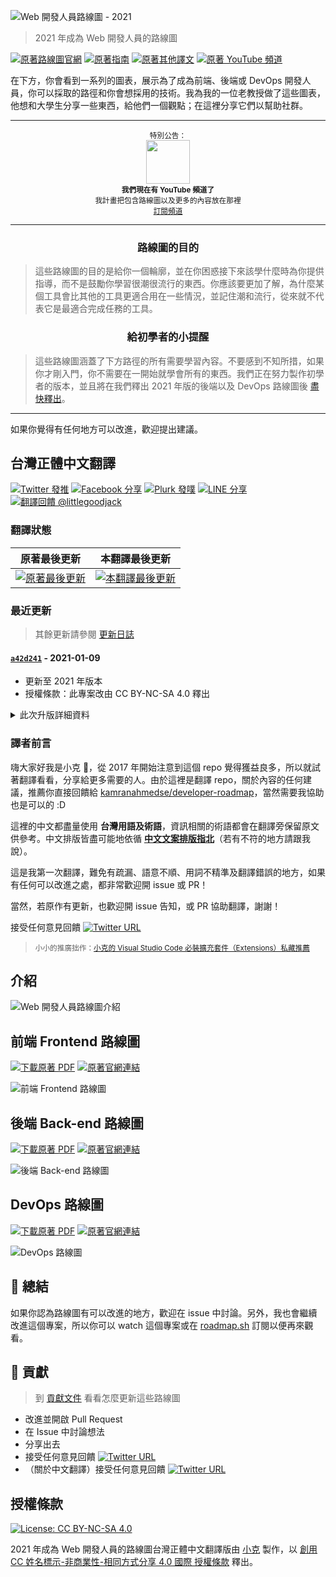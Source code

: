 ![Web 開發人員路線圖 - 2021](https://i.imgur.com/4u3LK4j.png)

> 2021 年成為 Web 開發人員的路線圖

[![原著路線圖官網](https://img.shields.io/badge/-%E5%8E%9F%E8%91%97%E8%B7%AF%E7%B7%9A%E5%9C%96%E5%AE%98%E7%B6%B2%20-0a0a0a.svg?style=flat&colorA=0a0a0a)](http://roadmap.sh)
[![原著指南](https://img.shields.io/badge/-%E5%8E%9F%E8%91%97%E6%8C%87%E5%8D%97-0a0a0a.svg?style=flat&colorA=0a0a0a)](http://roadmap.sh/guides)
[![原著其他譯文](https://img.shields.io/badge/-%E5%8E%9F%E8%91%97%E5%85%B6%E4%BB%96%E8%AD%AF%E6%96%87-0a0a0a.svg?style=flat&colorA=0a0a0a)](./translations)
[![原著 YouTube 頻道](https://img.shields.io/badge/%E2%9D%A4-%E5%8E%9F%E8%91%97%20YouTube%20%E9%A0%BB%E9%81%93-0a0a0a.svg?style=flat&colorA=0a0a0a)](https://www.youtube.com/channel/UCA0H2KIWgWTwpTFjSxp0now?sub_confirmation=1)

在下方，你會看到一系列的圖表，展示為了成為前端、後端或 DevOps 開發人員，你可以採取的路徑和你會想採用的技術。我為我的一位老教授做了這些圖表，他想和大學生分享一些東西，給他們一個觀點；在這裡分享它們以幫助社群。

***

<p align="center">
  <sup>特別公告：</sup>
  <br>
  <a href="https://www.youtube.com/channel/UCA0H2KIWgWTwpTFjSxp0now?sub_confirmation=1">
    <img width="70px" src="https://roadmap.sh/sponsors/youtube.svg">
  </a>
  <br>
  <sub><b>我們現在有 YouTube 頻道了</b></sub>
  <br>
  <sub>我計畫把包含路線圖以及更多的內容放在那裡<br><a href="https://www.youtube.com/channel/UCA0H2KIWgWTwpTFjSxp0now?sub_confirmation=1">訂閱頻道</a></sub>
</p>

***

<h3 align="center"><strong>路線圖的目的</strong></h3>

> 這些路線圖的目的是給你一個輪廓，並在你困惑接下來該學什麼時為你提供指導，而不是鼓勵你學習很潮很流行的東西。你應該要更加了解，為什麼某個工具會比其他的工具更適合用在一些情況，並記住潮和流行，從來就不代表它是最適合完成任務的工具。

<h3 align="center"><strong>給初學者的小提醒</strong></h3>

> 這些路線圖涵蓋了下方路徑的所有需要學習內容。不要感到不知所措，如果你才剛入門，你不需要在一開始就學會所有的東西。我們正在努力製作初學者的版本，並且將在我們釋出 2021 年版的後端以及 DevOps 路線圖後 [盡快釋出](https://roadmap.sh)。

***

如果你覺得有任何地方可以改進，歡迎提出建議。

## 台灣正體中文翻譯

[![Twitter 發推](https://img.shields.io/badge/Twitter-發推-20a1f1.svg?style=flat-square&logo=twitter)](https://twitter.com/intent/tweet/?text=%E9%96%8B%E7%99%BC%E4%BA%BA%E5%93%A1%E8%B7%AF%E7%B7%9A%E5%9C%96%20by%20%40kamranahmedse%0A%E5%8F%B0%E7%81%A3%E6%AD%A3%E9%AB%94%E4%B8%AD%E6%96%87%E7%BF%BB%E8%AD%AF%20by%20%40littlegoodjack&url=https%3A//github.com/goodjack/developer-roadmap-chinese)
[![Facebook 分享](https://img.shields.io/badge/Facebook-分享-2d87ff.svg?style=flat-square&logo=facebook)](https://www.facebook.com/sharer/sharer.php?u=https%3A//github.com/goodjack/developer-roadmap-chinese&quote=%E9%96%8B%E7%99%BC%E4%BA%BA%E5%93%A1%E8%B7%AF%E7%B7%9A%E5%9C%96%20by%20%40kamranahmedse%0A%E5%8F%B0%E7%81%A3%E6%AD%A3%E9%AB%94%E4%B8%AD%E6%96%87%E7%BF%BB%E8%AD%AF%20by%20%40littlegoodjack)
[![Plurk 發噗](https://img.shields.io/badge/Plurk-發噗-fe574d.svg?style=flat-square&logo=plurk)](http://www.plurk.com/?status=https%3A//github.com/goodjack/developer-roadmap-chinese)
[![LINE 分享](https://img.shields.io/badge/LINE-分享-04c755.svg?style=flat-square&logo=line)](https://social-plugins.line.me/lineit/share?text=%E9%96%8B%E7%99%BC%E4%BA%BA%E5%93%A1%E8%B7%AF%E7%B7%9A%E5%9C%96%20by%20%40kamranahmedse%0A%E5%8F%B0%E7%81%A3%E6%AD%A3%E9%AB%94%E4%B8%AD%E6%96%87%E7%BF%BB%E8%AD%AF%20by%20%40littlegoodjack&url=https%3A//github.com/goodjack/developer-roadmap-chinese)
[![翻譯回饋 @littlegoodjack](https://img.shields.io/badge/翻譯回饋-@littlegoodjack-20a1f1.svg?style=flat-square&logo=twitter)](https://twitter.com/littlegoodjack)

### 翻譯狀態

| 原著最後更新 | 本翻譯最後更新 |
| :--------: | :----------: |
| [![原著最後更新](https://img.shields.io/github/last-commit/kamranahmedse/developer-roadmap.svg?style=for-the-badge)](https://github.com/kamranahmedse/developer-roadmap) | [![本翻譯最後更新](https://img.shields.io/github/last-commit/goodjack/developer-roadmap-chinese.svg?style=for-the-badge)](https://github.com/goodjack/developer-roadmap-chinese)

### 最近更新

> 其餘更新請參閱 [更新日誌](./CHANGELOG.md)

#### [`a42d241`](https://github.com/kamranahmedse/developer-roadmap/tree/a42d24142098760b4eba657be8954b0ab0cc31c9) - 2021-01-09

- 更新至 2021 年版本
- 授權條款：此專案改由 CC BY-NC-SA 4.0 釋出

<details>

  <summary>此次升版詳細資料</summary>

- 介紹
  - 移除「SOLID、KISS、YAGNI」
- 前端
  - 新增全新段落
    - 網際網路
    - VCS
    - 網路安全知識
    - Web 元件
    - GraphQL
  - HTML：新增「表單和驗證」、「慣例和最佳做法」
  - CSS：新增「回應式設計」
  - CSS 架構：已不推薦 OOCSS 和 SMACSS
  - 任務執行器：已不推薦 Gulp
  - 格式化工具：已不推薦 StandardJS，並移除 JSHint 與 JSLint
  - 模組打包工具：更改推薦順序為 Webpack > Rollup > Parcel
  - React.js：優先推薦使用 Redux
  - 現代 CSS：從 CSS in JS 段落更名而來，新增 Styled JSX 作為替代選項，已不推薦 Radium 和 Glamorous
  - CSS 框架：新增一些以 JS component 為基礎的框架，移除 Semantic UI
  - 測試工具：新增 react-testing-library，已不推薦 Mocha、Chai、Ava、Jasmine，移除 Karma 和 Protractor
  - 類型檢查工具：已不推薦 Flow
  - SSR：已不推薦 After.js
  - SSG：新增多個工具，並新增推薦 Next.js
  - 手機應用程式：新增 Flutter 和 Ionic
  - 桌面應用程式：已不推薦 Carlo 和 Proton Native
  - WASM：更新敘述
- 後端
  - 舊有的文字敘述方式已經替換成全新的樹狀地圖
  - 新增段落
    - 網際網路
    - 基礎的前端知識
    - 網路安全知識
    - 作業系統和基本知識，包含 POSIX 的基礎知識、基礎的終端機指令等內容
    - 版本控制系統
    - 倉儲代管服務
    - 更多關於資料庫，如 ORM、ACID、交易、N+1、正規化、索引
    - CI/CD
    - 設計和開發原則
    - 架構模式
    - GraphQL 改為段落
    - 圖形資料庫改為段落
    - 規模化建設
  - 程式語言段落：推薦 JavaScript，其他語言為替代選項，移除函數程式語言
  - 關聯式資料庫：原本優先推薦 MySQL，現在推薦 PostgreSQL，MySQL 與 MariaDB 改為替代選項
  - NoSQL 資料庫：增加分類，並更新推薦與替代選項
  - 擴充 API 段落：REST、JSON、SOAP、gRPC、HATEOAS、OpenAPI 規範
  - API 認證段落：OpenID 改為替代選想，加入 Cookie Based 和 SAML 兩個替代選項
  - 搜尋引擎：Solr 改為替代選項，移除 Sphinx
  - 網頁伺服器：Apache 改為替代選項
- DevOps
  - 新增段落
    - Linux 改為段落
    - Unix 改為段落
    - 終端機多工器
    - 服務網格
    - 雲端設計模式
  - 學習程式語言：將 C 與 C++ 分開條列
  - 瞭解不同的作業系統概念：新增 POSIX 的基礎知識、網路概念、init.d、systemd
  - 終端機：網路工具新增 netstat
  - 網路與安全：擴充為「網路、安全與協定」，新增 SSH、Port Forwarding，以及新增 email 子段落
  - 網頁伺服器：Apache 改為替代選項
  - 容器：移除 rkt
  - 基礎建設佈建：新增 Pulumi 為替代選項
  - 學習一些 CI/CD 工具：TeamCity 改為替代選項，移除 Drone，推薦 Gitlab CI、GitHub Actions，新增替代選項 Bamboo、Azure DevOps Services
  - 基礎建設監控：新增推薦 Prometheus、Grafana，移除 Icinga
  - 應用程式監控：新增推薦 Jaeger，New Relic 改為推薦，新增 Instana、OpenTracing 為替代選項
  - 日誌管理：ELK Stack 更新為 Elastic Stack，並推薦使用
  - 雲端供應商：新增 Linode、Vultr 為替代選項，不推薦阿里雲

</details>

### 譯者前言

嗨大家好我是小克 👋，從 2017 年開始注意到這個 repo 覺得獲益良多，所以就試著翻譯看看，分享給更多需要的人。由於這裡是翻譯 repo，關於內容的任何建議，推薦你直接回饋給 [kamranahmedse/developer-roadmap](https://github.com/kamranahmedse/developer-roadmap)，當然需要我協助也是可以的 :D

這裡的中文都盡量使用 **台灣用語及術語**，資訊相關的術語都會在翻譯旁保留原文供參考。中文排版皆盡可能地依循 [**中文文案排版指北**](https://github.com/sparanoid/chinese-copywriting-guidelines)（若有不符的地方請跟我說）。

這是我第一次翻譯，難免有疏漏、語意不順、用詞不精準及翻譯錯誤的地方，如果有任何可以改進之處，都非常歡迎開 issue 或 PR！

當然，若原作有更新，也歡迎開 issue 告知，或 PR 協助翻譯，謝謝！

接受任何意見回饋 [![Twitter URL](https://img.shields.io/twitter/url/https/twitter.com/littlegoodjack.svg?style=social&label=Follow%20@littlegoodjack)](https://twitter.com/littlegoodjack)

> <sub>小小的推廣拙作：[小克的 Visual Studio Code 必裝擴充套件（Extensions）私藏推薦](http://goodjack.blogspot.com/2018/03/visual-studio-code-extensions.html)</sub>

## 介紹

![Web 開發人員路線圖介紹](./chinese-version/img/intro.png)

## 前端 Frontend 路線圖

[![下載原著 PDF](https://img.shields.io/badge/-%E4%B8%8B%E8%BC%89%E5%8E%9F%E8%91%97%20PDF-0a0a0a.svg?style=flat&colorA=0a0a0a)](https://gum.co/frontend-roadmap) [![原著官網連結](https://img.shields.io/badge/-%E5%8E%9F%E8%91%97%E5%AE%98%E7%B6%B2%E9%80%A3%E7%B5%90%20-0a0a0a.svg?style=flat&colorA=0a0a0a)](https://roadmap.sh/frontend)

![前端 Frontend 路線圖](./chinese-version/img/frontend.png)

## 後端 Back-end 路線圖

[![下載原著 PDF](https://img.shields.io/badge/-%E4%B8%8B%E8%BC%89%E5%8E%9F%E8%91%97%20PDF-0a0a0a.svg?style=flat&colorA=0a0a0a)](https://gum.co/backend-roadmap) [![原著官網連結](https://img.shields.io/badge/-%E5%8E%9F%E8%91%97%E5%AE%98%E7%B6%B2%E9%80%A3%E7%B5%90%20-0a0a0a.svg?style=flat&colorA=0a0a0a)](https://roadmap.sh/backend)

![後端 Back-end 路線圖](./chinese-version/img/backend.png)

## DevOps 路線圖

[![下載原著 PDF](https://img.shields.io/badge/-%E4%B8%8B%E8%BC%89%E5%8E%9F%E8%91%97%20PDF-0a0a0a.svg?style=flat&colorA=0a0a0a)](https://gum.co/devops-roadmap) [![原著官網連結](https://img.shields.io/badge/-%E5%8E%9F%E8%91%97%E5%AE%98%E7%B6%B2%E9%80%A3%E7%B5%90%20-0a0a0a.svg?style=flat&colorA=0a0a0a)](https://roadmap.sh/devops)

![DevOps 路線圖](./chinese-version/img/devops.png)

## 🚦 總結

如果你認為路線圖有可以改進的地方，歡迎在 issue 中討論。另外，我也會繼續改進這個專案，所以你可以 watch 這個專案或在 [roadmap.sh](http://roadmap.sh) 訂閱以便再來觀看。

## 🙌 貢獻

> 到 [貢獻文件](./contributing.md) 看看怎麼更新這些路線圖

- 改進並開啟 Pull Request
- 在 Issue 中討論想法
- 分享出去
- 接受任何意見回饋 [![Twitter URL](https://img.shields.io/twitter/url/https/twitter.com/kamranahmedse.svg?style=social&label=Follow%20%40kamranahmedse)](https://twitter.com/kamranahmedse)
- （關於中文翻譯）接受任何意見回饋 [![Twitter URL](https://img.shields.io/twitter/url/https/twitter.com/littlegoodjack.svg?style=social&label=Follow%20@littlegoodjack)](https://twitter.com/littlegoodjack)

## 授權條款

[![License: CC BY-NC-SA 4.0](https://img.shields.io/badge/License-CC%20BY--NC--SA%204.0-green?logo=Creative%20Commons&style=for-the-badge)](https://creativecommons.org/licenses/by-nc-sa/4.0/deed.zh_TW)

<span xmlns:dct="http://purl.org/dc/terms/" property="dct:title">2021 年成為 Web 開發人員的路線圖台灣正體中文翻譯版</span>由 <a xmlns:cc="http://creativecommons.org/ns#" href="https://github.com/goodjack" property="cc:attributionName" rel="cc:attributionURL">小克</a> 製作，以 <a rel="license" href="https://creativecommons.org/licenses/by-nc-sa/4.0/deed.zh_TW">創用 CC 姓名標示-非商業性-相同方式分享 4.0 國際 授權條款</a> 釋出。
